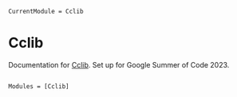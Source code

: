 ```@meta
CurrentModule = Cclib
```

# Cclib

Documentation for [Cclib](https://github.com/vcanogil/Cclib.jl).
Set up for Google Summer of Code 2023.

```@index
```

```@autodocs
Modules = [Cclib]
```
